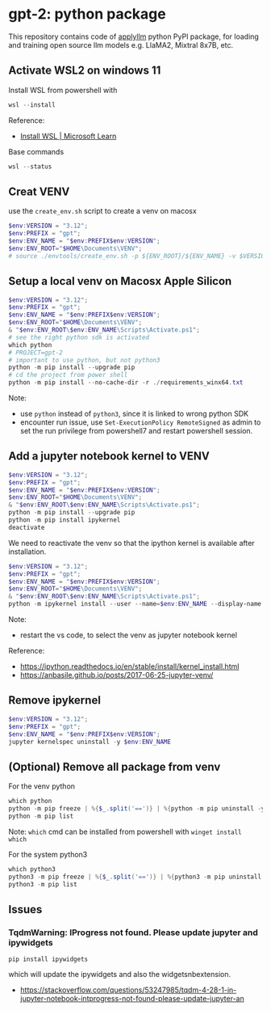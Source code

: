 # gpt-2: python package
This repository contains code of [applyllm](https://pypi.org/project/applyllm/) python PyPI package, for loading and training open source llm models e.g. LlaMA2, Mixtral 8x7B, etc.

## Activate WSL2 on windows 11

Install WSL from powershell with
```powershell
wsl --install
```
Reference:
* [Install WSL | Microsoft Learn](https://learn.microsoft.com/en-us/windows/wsl/install)

Base commands
```powershell
wsl --status
```

## Creat VENV
use the `create_env.sh` script to create a venv on macosx

```powershell
$env:VERSION = "3.12";
$env:PREFIX = "gpt";
$env:ENV_NAME = "$env:PREFIX$env:VERSION";
$env:ENV_ROOT="$HOME\Documents\VENV";
# source ./envtools/create_env.sh -p ${ENV_ROOT}/${ENV_NAME} -v $VERSION
```

## Setup a local venv on Macosx Apple Silicon
```powershell
$env:VERSION = "3.12";
$env:PREFIX = "gpt";
$env:ENV_NAME = "$env:PREFIX$env:VERSION";
$env:ENV_ROOT="$HOME\Documents\VENV";
& "$env:ENV_ROOT\$env:ENV_NAME\Scripts\Activate.ps1";
# see the right python sdk is activated
which python
# PROJECT=gpt-2
# important to use python, but not python3
python -m pip install --upgrade pip
# cd the project from power shell
python -m pip install --no-cache-dir -r ./requirements_winx64.txt
```
Note:
* use `python` instead of `python3`, since it is linked to wrong python SDK 
* encounter run issue, use `Set-ExecutionPolicy RemoteSigned` as admin to set the run privilege from powershell7 and restart powershell session.

## Add a jupyter notebook kernel to VENV
```powershell
$env:VERSION = "3.12";
$env:PREFIX = "gpt";
$env:ENV_NAME = "$env:PREFIX$env:VERSION";
$env:ENV_ROOT="$HOME\Documents\VENV";
& "$env:ENV_ROOT\$env:ENV_NAME\Scripts\Activate.ps1";
python -m pip install --upgrade pip
python -m pip install ipykernel
deactivate
```

We need to reactivate the venv so that the ipython kernel is available after installation.
```powershell
$env:VERSION = "3.12";
$env:PREFIX = "gpt";
$env:ENV_NAME = "$env:PREFIX$env:VERSION";
$env:ENV_ROOT="$HOME\Documents\VENV";
& "$env:ENV_ROOT\$env:ENV_NAME\Scripts\Activate.ps1";
python -m ipykernel install --user --name=$env:ENV_NAME --display-name $env:ENV_NAME
```
Note: 
* restart the vs code, to select the venv as jupyter notebook kernel

Reference:
* https://ipython.readthedocs.io/en/stable/install/kernel_install.html
* https://anbasile.github.io/posts/2017-06-25-jupyter-venv/

## Remove ipykernel
```powershell
$env:VERSION = "3.12";
$env:PREFIX = "gpt";
$env:ENV_NAME = "$env:PREFIX$env:VERSION";
jupyter kernelspec uninstall -y $env:ENV_NAME
```

## (Optional) Remove all package from venv
For the venv python
```powershell
which python
python -m pip freeze | %{$_.split('==')} | %{python -m pip uninstall -y $_}
python -m pip list
```

Note: `which` cmd can be installed from powershell with `winget install which`

For the system python3
```powershell
which python3
python3 -m pip freeze | %{$_.split('==')} | %{python3 -m pip uninstall -y $_}
python3 -m pip list
```

## Issues

### TqdmWarning: IProgress not found. Please update jupyter and ipywidgets
```
pip install ipywidgets
```
which will update the ipywidgets and also the widgetsnbextension.

* https://stackoverflow.com/questions/53247985/tqdm-4-28-1-in-jupyter-notebook-intprogress-not-found-please-update-jupyter-an
